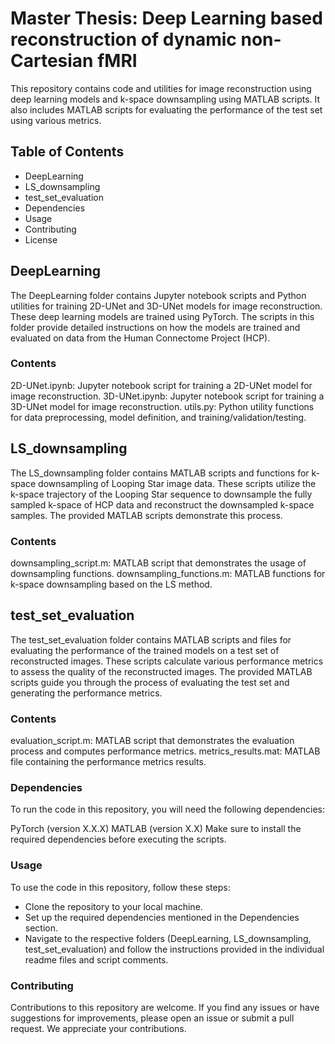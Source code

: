 
# Master Thesis: Deep Learning based reconstruction of dynamic non-Cartesian fMRI
This repository contains code and utilities for image reconstruction using deep learning models and k-space downsampling using MATLAB scripts. It also includes MATLAB scripts for evaluating the performance of the test set using various metrics.

## Table of Contents
- DeepLearning
- LS_downsampling
- test_set_evaluation
- Dependencies
- Usage
- Contributing
- License

## DeepLearning
The DeepLearning folder contains Jupyter notebook scripts and Python utilities for training 2D-UNet and 3D-UNet models for image reconstruction. These deep learning models are trained using PyTorch. The scripts in this folder provide detailed instructions on how the models are trained and evaluated on data from the Human Connectome Project (HCP).

### Contents
2D-UNet.ipynb: Jupyter notebook script for training a 2D-UNet model for image reconstruction.
3D-UNet.ipynb: Jupyter notebook script for training a 3D-UNet model for image reconstruction.
utils.py: Python utility functions for data preprocessing, model definition, and training/validation/testing.

## LS_downsampling
The LS_downsampling folder contains MATLAB scripts and functions for k-space downsampling of Looping Star image data. These scripts utilize the k-space trajectory of the Looping Star sequence to downsample the fully sampled k-space of HCP data and reconstruct the downsampled k-space samples. The provided MATLAB scripts demonstrate this process.

### Contents
downsampling_script.m: MATLAB script that demonstrates the usage of downsampling functions.
downsampling_functions.m: MATLAB functions for k-space downsampling based on the LS method.

## test_set_evaluation
The test_set_evaluation folder contains MATLAB scripts and files for evaluating the performance of the trained models on a test set of reconstructed images. These scripts calculate various performance metrics to assess the quality of the reconstructed images. The provided MATLAB scripts guide you through the process of evaluating the test set and generating the performance metrics.

### Contents
evaluation_script.m: MATLAB script that demonstrates the evaluation process and computes performance metrics.
metrics_results.mat: MATLAB file containing the performance metrics results.

### Dependencies
To run the code in this repository, you will need the following dependencies:

PyTorch (version X.X.X)
MATLAB (version X.X)
Make sure to install the required dependencies before executing the scripts.

### Usage
To use the code in this repository, follow these steps:

- Clone the repository to your local machine.
- Set up the required dependencies mentioned in the Dependencies section.
- Navigate to the respective folders (DeepLearning, LS_downsampling, test_set_evaluation) and follow the instructions provided in the individual readme files and script comments.

### Contributing
Contributions to this repository are welcome. If you find any issues or have suggestions for improvements, please open an issue or submit a pull request. We appreciate your contributions.

